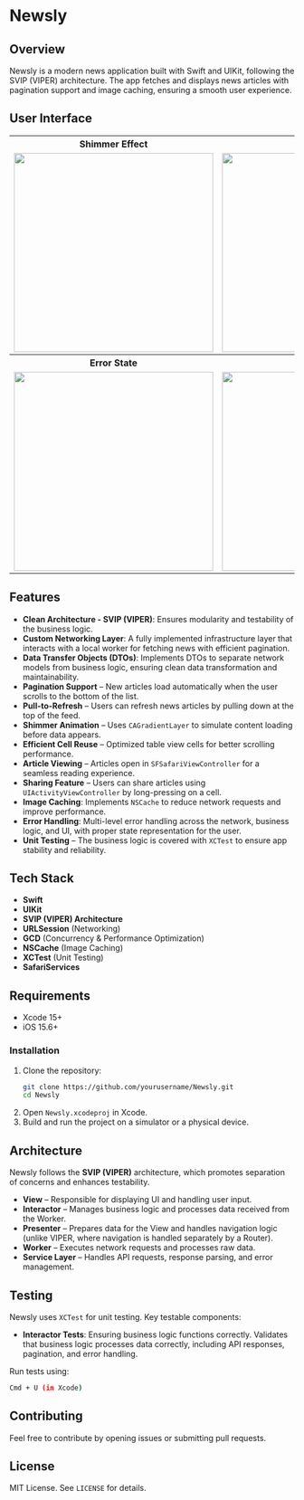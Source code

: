 # Newsly

## Overview
Newsly is a modern news application built with Swift and UIKit, following the SVIP (VIPER) architecture. The app fetches and displays news articles with pagination support and image caching, ensuring a smooth user experience.

## User Interface 
<table>
  <tr>
    <th>Shimmer Effect</th>
    <th>Loading</th>
  </tr>
  <tr>
    <td><img src="https://github.com/user-attachments/assets/b22eeedd-7ac1-4164-99e2-ebadf2984378" width="352" height="auto" /></td>
    <td><img src="https://github.com/user-attachments/assets/044698a0-b070-45cd-b7b2-8ad09c4403be" width="352" height="auto" /></td>
  </tr>
  <tr>
    <th>Error State</th>
    <th>Share</th>
  </tr>
  <tr>
    <td><img src="https://github.com/user-attachments/assets/f42e4cb1-1a25-46f3-b0fe-845872071f87" width="352" height="auto" /></td>
    <td><img src="https://github.com/user-attachments/assets/ce304c58-c05d-4081-90a1-9886e650fff7" width="352" height="auto" /></td>
  </tr>
</table>


## Features
- **Clean Architecture - SVIP (VIPER)**: Ensures modularity and testability of the business logic.
- **Custom Networking Layer**: A fully implemented infrastructure layer that interacts with a local worker for fetching news with efficient pagination.
- **Data Transfer Objects (DTOs)**: Implements DTOs to separate network models from business logic, ensuring clean data transformation and maintainability.
- **Pagination Support** – New articles load automatically when the user scrolls to the bottom of the list.
- **Pull-to-Refresh** – Users can refresh news articles by pulling down at the top of the feed.
- **Shimmer Animation** – Uses `CAGradientLayer` to simulate content loading before data appears.
- **Efficient Cell Reuse** – Optimized table view cells for better scrolling performance.
- **Article Viewing** – Articles open in `SFSafariViewController` for a seamless reading experience.
- **Sharing Feature** – Users can share articles using `UIActivityViewController` by long-pressing on a cell.
- **Image Caching**: Implements `NSCache` to reduce network requests and improve performance.
- **Error Handling**: Multi-level error handling across the network, business logic, and UI, with proper state representation for the user.
- **Unit Testing** – The business logic is covered with `XCTest` to ensure app stability and reliability.


## Tech Stack
- **Swift**
- **UIKit**
- **SVIP (VIPER) Architecture**
- **URLSession** (Networking)
- **GCD** (Concurrency & Performance Optimization)
- **NSCache** (Image Caching)
- **XCTest** (Unit Testing)
- **SafariServices** 

## Requirements
- Xcode 15+
- iOS 15.6+

### Installation
1. Clone the repository:
   ```sh
   git clone https://github.com/yourusername/Newsly.git
   cd Newsly
   ```
2. Open `Newsly.xcodeproj` in Xcode.
3. Build and run the project on a simulator or a physical device.

## Architecture
Newsly follows the **SVIP (VIPER)** architecture, which promotes separation of concerns and enhances testability.
- **View** – Responsible for displaying UI and handling user input.
- **Interactor** – Manages business logic and processes data received from the Worker.
- **Presenter** – Prepares data for the View and handles navigation logic (unlike VIPER, where navigation is handled separately by a Router).
- **Worker** – Executes network requests and processes raw data.
- **Service Layer** – Handles API requests, response parsing, and error management.

## Testing
Newsly uses `XCTest` for unit testing. Key testable components:
- **Interactor Tests**: Ensuring business logic functions correctly. Validates that business logic processes data correctly, including API responses, pagination, and error handling.

Run tests using:
```sh
Cmd + U (in Xcode)
```

## Contributing
Feel free to contribute by opening issues or submitting pull requests.

## License
MIT License. See `LICENSE` for details.
